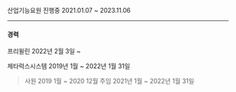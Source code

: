 산업기능요원 진행중 2021.01.07 ~ 2023.11.06

---
#### 경력 

프리윌린 2022년 2월 3일 ~ 

제타럭스시스템 2019년 1월 ~ 2022년 1월 31일
  > 사원 2019 1월 ~ 2020 12월 주임 2021년 1월 ~ 2022년 1월 31일

